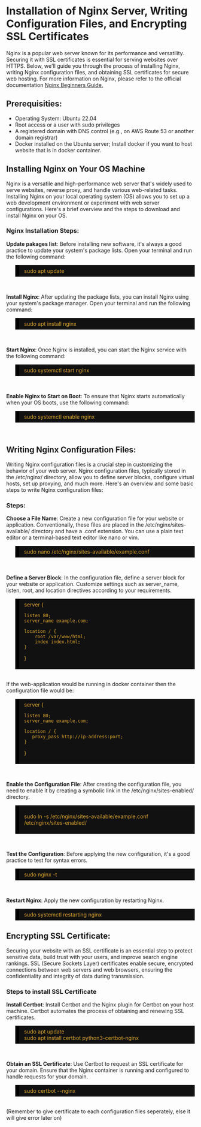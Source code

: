 # Installation of Nginx Server, Writing Configuration Files, and Encrypting SSL Certificates

Nginx is a popular web server known for its performance and versatility. Securing it with SSL certificates is essential for serving websites over HTTPS. Below, we'll guide you through the process of installing Nginx, writing Nginx configuration files, and obtaining SSL certificates for secure web hosting. For more information on Nginx, please refer to the official documentation <a href="https://nginx.org/en/docs/beginners_guide.html" target="_blank">Nginx Beginners Guide.</a>

## Prerequisities:
  - Operating System: Ubuntu 22.04
  - Root access or a user with sudo privileges
  - A registered domain with DNS control (e.g., on AWS Route 53 or another domain registrar)
  - Docker installed on the Ubuntu server; Install docker if you want to host website that is in docker container.


## Installing Nginx on Your OS Machine
Nginx is a versatile and high-performance web server that's widely used to serve websites, reverse proxy, and handle various web-related tasks. Installing Nginx on your local operating system (OS) allows you to set up a web development environment or experiment with web server configurations. Here's a brief overview and the steps to download and install Nginx on your OS.

### Nginx Installation Steps:
**Update pakages list**: Before installing new software, it's always a good practice to update your system's package lists. Open your terminal and run the following command:
<blockquote style="background-color: #111111; color: #e0a82f; border-left: 10px solid #000000; padding: 0.5em 1em;">
sudo apt update
</blockquote>
<br>

**Install Nginx**: After updating the package lists, you can install Nginx using your system's package manager. Open your terminal and run the following command:
<blockquote style="background-color: #111111; color: #e0a82f; border-left: 10px solid #000000; padding: 0.5em 1em;">
sudo apt install nginx
</blockquote>
<br>

**Start Nginx**: Once Nginx is installed, you can start the Nginx service with the following command:
<blockquote style="background-color: #111111; color: #e0a82f; border-left: 10px solid #000000; padding: 0.5em 1em;">
sudo systemctl start nginx
</blockquote>
<br>

**Enable Nginx to Start on Boot**: To ensure that Nginx starts automatically when your OS boots, use the following command:
<blockquote style="background-color: #111111; color: #e0a82f; border-left: 10px solid #000000; padding: 0.5em 1em;">
sudo systemctl enable nginx
</blockquote>
<br>

## Writing Nginx Configuration Files:
Writing Nginx configuration files is a crucial step in customizing the behavior of your web server. Nginx configuration files, typically stored in the /etc/nginx/ directory, allow you to define server blocks, configure virtual hosts, set up proxying, and much more. Here's an overview and some basic steps to write Nginx configuration files:

### Steps:
**Choose a File Name**: Create a new configuration file for your website or application. Conventionally, these files are placed in the /etc/nginx/sites-available/ directory and have a .conf extension. You can use a plain text editor or a terminal-based text editor like nano or vim.
<blockquote style="background-color: #111111; color: #e0a82f; border-left: 10px solid #000000; padding: 0.5em 1em;">
sudo nano /etc/nginx/sites-available/example.conf
</blockquote>
<br>

**Define a Server Block**: In the configuration file, define a server block for your website or application. Customize settings such as server_name, listen, root, and location directives according to your requirements.
<blockquote style="background-color: #111111; color: #e0a82f; border-left: 10px solid #000000; padding: 0.5em 1em;">
server {

    listen 80;
    server_name example.com;

    location / {
        root /var/www/html;
        index index.html;
    }
}
</blockquote>
<br>
If the web-application would be running in docker container then the configuration file would be:
<blockquote style="background-color: #111111; color: #e0a82f; border-left: 10px solid #000000; padding: 0.5em 1em;">
server {

    listen 80;
    server_name example.com;

    location / {
       proxy_pass http://ip-address:port;
    }
}
</blockquote>
<br>

**Enable the Configuration File**: After creating the configuration file, you need to enable it by creating a symbolic link in the /etc/nginx/sites-enabled/ directory.
<blockquote style="background-color: #111111; color: #e0a82f; border-left: 10px solid #000000; padding: 0.5em 1em;">
  
sudo ln -s /etc/nginx/sites-available/example.conf /etc/nginx/sites-enabled/
</blockquote>
<br>

**Test the Configuration**: Before applying the new configuration, it's a good practice to test for syntax errors.
<blockquote style="background-color: #111111; color: #e0a82f; border-left: 10px solid #000000; padding: 0.5em 1em;">
sudo nginx -t
</blockquote>
<br>

**Restart Nginx**: Apply the new configuration by restarting Nginx.
<blockquote style="background-color: #111111; color: #e0a82f; border-left: 10px solid #000000; padding: 0.5em 1em;">
sudo systemctl restarting nginx
</blockquote>

## Encrypting SSL Certificate:
Securing your website with an SSL certificate is an essential step to protect sensitive data, build trust with your users, and improve search engine rankings. SSL (Secure Sockets Layer) certificates enable secure, encrypted connections between web servers and web browsers, ensuring the confidentiality and integrity of data during transmission.

### Steps to install SSL Certificate
**Install Certbot**: Install Certbot and the Nginx plugin for Certbot on your host machine. Certbot automates the process of obtaining and renewing SSL certificates.
<blockquote style="background-color: #111111; color: #e0a82f; border-left: 10px solid #000000; padding: 0.5em 1em;">
sudo apt update<br>
sudo apt install certbot python3-certbot-nginx
</blockquote>
<br>

**Obtain an SSL Certificate**: Use Certbot to request an SSL certificate for your domain. Ensure that the Nginx container is running and configured to handle requests for your domain.
<blockquote style="background-color: #111111; color: #e0a82f; border-left: 10px solid #000000; padding: 0.5em 1em;">
sudo certbot --nginx
</blockquote>
<br>
(Remember to give certificate to each configuration files seperately, else it will give error later on)

